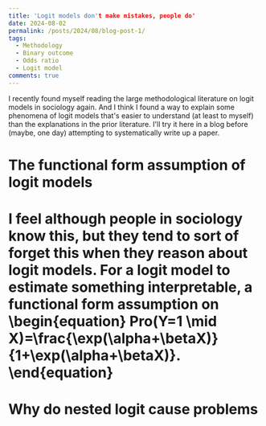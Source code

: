 ```yaml
---
title: 'Logit models don't make mistakes, people do'
date: 2024-08-02
permalink: /posts/2024/08/blog-post-1/
tags:
  - Methodology
  - Binary outcome
  - Odds ratio
  - Logit model
comments: true
---
```


I recently found myself reading the large methodological literature on logit models in sociology again. And I think I found a way to explain some phenomena of logit models that's easier to understand (at least to myself) than the explanations in the prior literature. I'll try it here in a blog before (maybe, one day) attempting to systematically write up a paper. 

<h1> The functional form assumption of logit models <h1>
I feel although people in sociology know this, but they tend to sort of forget this when they reason about logit models. For a logit model to estimate something interpretable, a functional form assumption on 
\begin{equation}
 Pro(Y=1 \mid X)=\frac{\exp(\alpha+\betaX)}{1+\exp(\alpha+\betaX)}.
\end{equation}
  
<h1> Why do nested logit cause problems <h1>

